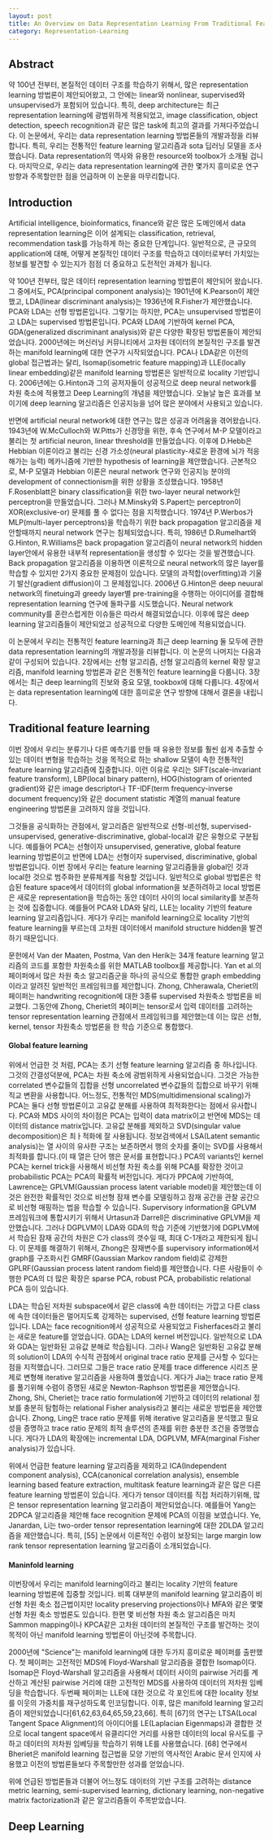 ```yaml
---
layout: post
title: An Overview on Data Representation Learning From Traditional Feature Learning to Recent Deep Learning 번역
category: Representation-Learning
---
```


## Abstract

약 100년 전부터, 본질적인 데이터 구조를 학습하기 위해서, 많은 representation learning 방법론이 제안되어왔고, 그 안에는 linear와 nonlinear, supervised와 unsupervised가 포함되어 있습니다.
특히, deep architecture는 최근 representation learning에 광범위하게 적용되었고, image classification, object detection, speech recognition과 같은 많은 task에 최고의 결과를 가져다주었습니다. 
이 논문에서, 우리는 data representation learning 방법론들의 개발과정을 리뷰합니다.
특히, 우리는 전통적인 feature learning 알고리즘과 sota 딥러닝 모델을 조사했습니다.
Data representation의 역사와 유용한 resource와 toolbox가 소개될 겁니다.
마지막으로, 우리는 data representation learning에 관한 몇가지 흥미로운 연구 방향과 주목할만한 점을 언급하며 이 논문을 마무리합니다.

## Introduction

Artificial intelligence, bioinformatics, finance와 같은 많은 도메인에서 data representation learning은 이어 설계되는 classification, retrieval, recommendation task를 가능하게 하는 중요한 단계입니다.
일반적으로, 큰 규모의 application에 대해, 어떻게 본질적인 데이터 구조를 학습하고 데이터로부터 가치있는 정보를 발견할 수 있는지가 점점 더 중요하고 도전적인 과제가 됩니다.

약 100년 전부터, 많은 데이터 representation learning 방법론이 제안되어 왔습니다.
그 중에서도, PCA(principal component analysis)는 1901년에 K.Pearson이 제안했고, LDA(linear discriminant analysis)는 1936년에 R.Fisher가 제안했습니다.
PCA와 LDA는 선형 방법론입니다.
그렇기는 하지만, PCA는 unsupervised 방법론이고 LDA는 supervised 방법론입니다.
PCA와 LDA에 기반하여 kernel PCA, GDA(generalized discriminant analysis)와 같은 다양한 확장된 방법론들이 제안되었습니다.
2000년에는 머신러닝 커뮤니티에서 고차원 데이터의 본질적인 구조를 발견하는 manifold learning에 대한 연구가 시작되었습니다.
PCA나 LDA같은 이전의 global 접근법과는 달리, Isomap(isometric feature mapping)과 LLE(locally linear embedding)같은 manifold learning 방법론은 일반적으로 locality 기반입니다.
2006년에는 G.Hinton과 그의 공저자들이 성공적으로 deep neural network를 차원 축소에 적용했고 Deep Learning의 개념을 제안했습니다.
오늘날 높은 효과를 보이기에 deep learning 알고리즘은 인공지능을 넘어 많은 분야에서 사용되고 있습니다.

반면에 artificial neural network에 대한 연구는 많은 성공과 어려움을 겪어왔습니다.
1943년에 W.McCulloch와 W.Pitts가 신경망을 위한, 후속 연구에서 M-P 모델이라고 불리는 첫 artificial neuron, linear threshold을 만들었습니다.
이후에 D.Hebb은 Hebbian 이론이라고 불리는 신경 가소성(neural plasticity-새로운 환경에 뇌가 적응해가는 능력) 메카니즘에 기반한 hypothesis of learning을 제안했습니다.
근본적으로, M-P 모델과 Hebbian 이론은 neural network 연구와 인공지능 분야의 development of connectionism을 위한 상황을 조성했습니다.
1958년 F.Rosenblatt은 binary classification을 위한 two-layer neural network인 perceptron을 만들었습니다.
그러나 M.Minsky와 S.Papert는 perceptron이 XOR(exclusive-or) 문제를 풀 수 없다는 점을 지적했습니다.
1974년 P.Werbos가 MLP(multi-layer perceptrons)을 학습하기 위한 back propagation 알고리즘을 제안할때까지 neural network 연구는 침체되었습니다.
특히, 1986년 D.Rumelhart와 G.Hinton, R.Williams은 back propagation 알고리즘이 neural network의 hidden layer안에서 유용한 내부적 representation을 생성할 수 있다는 것을 발견했습니다.
Back propagation 알고리즘을 이용하면 이론적으로 neural network의 많은 layer를 학습할 수 있지만 2가지 중요한 문제점이 있습니다.
모델의 과적합(overfitting)과 기울기 발산(gradient diffusion)이 그 문제점입니다.
2006년 G.Hinton은 deep neuural network의 finetuing과 greedy layer별 pre-training을 수행하는 아이디어를 결합해 representation learning 연구에 돌파구를 시도했습니다.
Neural network community를 혼란스럽게한 이슈들은 따라서 해결되었습니다.
이후에 많은 deep learning 알고리즘들이 제안되었고 성공적으로 다양한 도메인에 적용되었습니다.

이 논문에서 우리는 전통적인 feature learning과 최근 deep learning 둘 모두에 관한 data representation learning의 개발과정을 리뷰합니다.
이 논문의 나머지는 다음과 같이 구성되어 있습니다.
2장에서는 선형 알고리즘, 선형 알고리즘의 kernel 확장 알고리즘, manifold learning 방법론과 같은 전통적인 feature learning을 다룹니다.
3장에서는 최근 deep learning의 진보와 중요 모델, tookbox에 대해 다룹니다.
4장에서는 data representation learning에 대한 흥미로운 연구 방향에 대해서 결론을 내립니다.

## Traditional feature learning

이번 장에서 우리는 분류기나 다른 예측기를 만들 때 유용한 정보를 훨씬 쉽게 추출할 수 있는 데이터 변형을 학습하는 것을 목적으로 하는 shallow 모델이 속한 전통적인 feature learning 알고리즘에 집중합니다.
이런 이유로 우리는 SIFT(scale-invariant feature transform), LBP(local binary pattern), HOG(histogram of oriented gradient)와 같은 image descriptor나 TF-IDF(term frequency-inverse document frequency)와 같은 document statistic 계열의 manual feature engineering 방법론을 고려하지 않을 것입니다.

그것들을 공식화하는 관점에서, 알고리즘은 일반적으로 선형-비선형, supervised-unsupervised, generative-discriminative, global-local과 같은 유형으로 구분됩니다.
예를들어 PCA는 선형이자 unsupervised, generative, global feature learning 방법론이고 반면에 LDA는 선형이자 supervised, discriminative, global 방법론입니다.
이번 장에서 우리는 feature learning 알고리즘들을 global인 것과 local한 것으로 범주화한 분류체계를 적용할 것입니다.
일반적으로 global 방법론은 학습된 feature space에서 데이터의 global information을 보존하려하고 local 방법론은 새로운 representation을 학습하는 동안 데이터 사이의 local similarity를 보존하는 것에 집중합니다.
예를들어 PCA와 LDA와 달리, LLE는 locality 기반의 feature learning 알고리즘입니다.
게다가 우리는 manifold learning으로 locality 기반의 feature learning을 부르는데 고차원 데이터에서 manifold structure hidden을 발견하기 때문입니다.

문헌에서 Van der Maaten, Postma, Van den Herik는 34개 feature learning 알고리즘의 코드를 포함한 차원축소를 위한 MATLAB toolbox를 제공합니다.
Yan et al.의 페이퍼에서 많은 차원 축소 알고리즘군을 하나의 공식으로 통합한 graph embedding이라고 알려진 일반적인 프레임워크를 제안합니다.
Zhong, Chherawala, Cheriet의 페이퍼는 handwriting recognition에 대한 3종류 supervised 차원축소 방법론을 비교했다.
그동안에 Zhong, Cheriet의 페이퍼는 tensor로서 입력 데이터를 고려하는 tensor representation learning 관점에서 프레임워크를 제안했는데 이는 많은 선형, kernel, tensor 차원축소 방법론을 한 학습 기준으로 통합했다.

#### Global feature learning

위에서 언급한 것 처럼, PCA는 초기 선형 feature learning 알고리즘 중 하나입니다.
그것의 간결성덕분에, PCA는 차원 축소에 광범위하게 사용되었습니다.
그것은 가능한 correlated 변수값들의 집합을 선형 uncorrelated 변수값들의 집합으로 바꾸기 위해 직교 변환을 사용합니다.
어느정도, 전통적인 MDS(multidimensional scaling)가 PCA는 둘다 선형 방법론이고 고유값 분해를 사용하여 최적화한다는 점에서 유사합니다.
PCA와 MDS 사이의 차이점은 PCA는 입력이 data matrix이고 반면에 MDS는 데이터의 distance matrix입니다.
고유값 분해를 제외하고 SVD(singular value decomposition)은 최ㅏ적화에 잘 사용됩니다.
정보검색에서 LSA(Latent semantic analysis)는 열 사이의 유사한 구조는 보존하면서 행의 숫자를 줄이는 SVD를 사용해서 최적화를 합니다.(이 때 열은 단어 행은 문서를 표현합니다.)
PCA의 variants인 kernel PCA는 kernel trick을 사용해서 비선형 차원 축소를 위해 PCA를 확장한 것이고 probabilistic PCA는 PCA의 확률적 버전입니다.
게다가 PPCA에 기반하여, Lawrence는 GPLVM(Gaussian process latent variable model)을 제안했는데 이것은 완전한 확률적인 것으로 비선형 잠재 변수를 모델링하고 잠재 공간을 관찰 공간으로 비선형 매핑하는 법을 학습할 수 있습니다.
Supervisory information을 GPLVM 프레임워크에 통합시키기 위해서 Urtasun과 Darrell은 discriminative GPLVM을 제안했습니다.
그러나 DGPLVM이 LDA와 GDA의 학습 기준에 기반했기에 DGPLVM에서 학습된 잠재 공간의 차원은 C가 class의 갯수일 때, 최대 C-1개라고 제한되게 됩니다.
이 문제를 해결하기 위해서, Zhong은 잠재변수를 supervisory information에서 graph를 구조화시킨 GMRF(Gaussian Markov random field)로 강제한 GPLRF(Gaussian process latent random field)를 제안했습니다.
다른 사람들이 수행한 PCA의 더 많은 확장은 sparse PCA, robust PCA, probabilistic relational PCA 등이 있습니다.

LDA는 학습된 저차원 subspace에서 같은 class에 속한 데이터는 가깝고 다른 class에 속한 데이터들은 멀어지도록 강제하는 supervised, 선형 feature learning 방법론입니다.
LDA는 face recognition에서 성공적으로 사용되었고 Fisherfaces라고 불리는 새로운 feature를 얻었습니다.
GDA는 LDA의 kernel 버전입니다.
일반적으로 LDA와 GDA는 일반화된 고유값 분해로 학습됩니다.
그러나 Wang은 일반화된 고유값 분해의 solution이 LDA의 수식적 관점에서 original trace ratio 문제를 근사할 수 있다는 점을 지적했습니다.
그러므로 그들은 trace ratio 문제를 trace difference 시리즈 문제로 변형해 iterative 알고리즘을 사용하여 풀었습니다.
게다가 Jia는 trace ratio 문제를 풀기위해 수렴이 증명된 새로운 Newton-Raphson 방법론을 제안했습니다.
Zhong, Shi, Cheriet는 trace ratio formulation에 기반하고 데이터의 relational 정보를 충분히 탐험하는 relational Fisher analysis라고 불리는 새로운 방법론을 제안했습니다.
Zhong, Ling은 trace ratio 문제를 위해 iterative 알고리즘을 분석했고 필요성을 증명하고 trace ratio 문제의 최적 솔루션의 존재를 위한 충분한 조건을 증명했습니다.
게다가 LDA의 확장에는 incremental LDA, DGPLVM, MFA(marginal Fisher analysis)가 있습니다.

위에서 언급한 feature learning 알고리즘을 제외하고 ICA(Independent component analysis), CCA(canonical correlation analysis), ensemble learning based feature extraction, multitask feature learning과 같은 많은 다른 feature learning 방법론이 있습니다.
게다가 tensor 데이터를 직접 처리하기위해, 많은 tensor representation learning 알고리즘이 제안되었습니다.
예를들어 Yang는 2DPCA 알고리즘을 제안해 face recognition 문제에 PCA의 이점을 보였습니다.
Ye, Janardan, Li는 two-order tensor representation learning에 대한 2DLDA 알고리즘을 제안했습니다.
특히, [55] 논문에서 이론적인 수렴이 보장되는 large margin low rank tensor representation learning 알고리즘이 소개되었습니다.

#### Maninfold learning

이번장에서 우리는 manifold learning이라고 불리는 locality 기반의 feature learning 방법론에 집중할 것입니다.
비록 대부분의 manifold learning 알고리즘이 비선형 차원 축소 접근법이지만 locality preserving projections이나 MFA와 같은 몇몇 선형 차원 축소 방법론도 있습니다.
한편 몇 비선형 차원 축소 알고리즘은 마치 Sammon mapping이나 KPCA같은 고차원 데이터의 본질적인 구조를 발건하는 것이 목적이 아닌 manifold learning 방법론이 아닌것에 주목합니다.

2000년에 "Science"는 manifold learning에 대한 두가지 흥미로운 페이퍼를 출판했다.
첫 페이퍼는 고전적인 MDS에 Floyd-Warshall 알고리즘을 결합한 Isomap이다.
Isomap은 Floyd-Warshall 알고리즘을 사용해서 데이터 사이의 pairwise 거리를 계산하고 계산된 pairwise 거리에 대한 고전적인 MDS를 사용하여 데이터의 저차원 임베딩을 학습합니다.
두번째 페이퍼는 LLE에 대한 것으로 각 포인트에 대한 locality 정보를 이웃의 가중치를 재구성하도록 인코딩합니다. 
이후, 많은 manifold learning 알고리즘이 제안되었습니다[61,62,63,64,65,59,23,66].
특히 [67]의 연구는 LTSA(Local Tangent Space Alignment)의 아이디어를 LE(Laplacian Eigenmaps)과 결합한 것으로 local tangent space에서 유클리디안 거리를 사용한 데이터의 local 유사도를 구하고 데이터의 저차원 임베딩을 학습하기 위해 LE를 사용했습니다.
[68] 연구에서 Bheriet은 manifold learning 접근법을 모양 기반의 역사적인 Arabic 문서 인지에 사용했고 이전의 방법론들보다 주목할만한 성과를 얻었습니다.

위에 언급된 방법론들과 더불어 어느정도 데이터의 기반 구조를 고려하는 distance metric learning, semi-supervised learning, dictionary learning, non-negative matrix factorization과 같은 알고리즘들이 주목받았습니다.

## Deep Learning 



